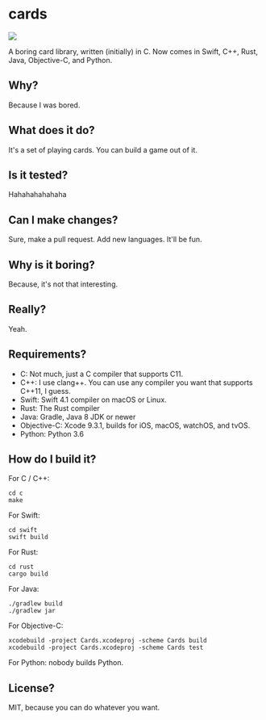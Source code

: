 # cards
![](https://travis-ci.org/jonjesbuzz/cards.svg?branch=master)


A boring card library, written (initially) in C.  Now comes in Swift, C++, Rust, Java, Objective-C, and Python.

## Why?
Because I was bored.

## What does it do?
It's a set of playing cards.  You can build a game out of it.

## Is it tested?
Hahahahahahaha

## Can I make changes?
Sure, make a pull request.  Add new languages.  It'll be fun.

## Why is it boring?
Because, it's not that interesting.

## Really?
Yeah.

## Requirements?
* C: Not much, just a C compiler that supports C11.
* C++: I use clang++.  You can use any compiler you want that supports C++11, I guess.
* Swift: Swift 4.1 compiler on macOS or Linux.
* Rust: The Rust compiler
* Java: Gradle, Java 8 JDK or newer
* Objective-C: Xcode 9.3.1, builds for iOS, macOS, watchOS, and tvOS.
* Python: Python 3.6

## How do I build it?
For C / C++:

    cd c
    make

For Swift:

    cd swift
    swift build

For Rust:

    cd rust
    cargo build

For Java:

    ./gradlew build
    ./gradlew jar

For Objective-C:

    xcodebuild -project Cards.xcodeproj -scheme Cards build
    xcodebuild -project Cards.xcodeproj -scheme Cards test

For Python: nobody builds Python.

## License?
MIT, because you can do whatever you want.
